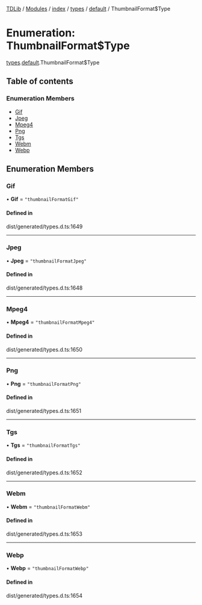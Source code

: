 [TDLib](../README.md) / [Modules](../modules.md) / [index](../modules/index.md) / [types](../modules/index.types.md) / [default](../modules/index.types.default.md) / ThumbnailFormat$Type

# Enumeration: ThumbnailFormat$Type

[types](../modules/index.types.md).[default](../modules/index.types.default.md).ThumbnailFormat$Type

## Table of contents

### Enumeration Members

- [Gif](index.types.default.ThumbnailFormat_Type.md#gif)
- [Jpeg](index.types.default.ThumbnailFormat_Type.md#jpeg)
- [Mpeg4](index.types.default.ThumbnailFormat_Type.md#mpeg4)
- [Png](index.types.default.ThumbnailFormat_Type.md#png)
- [Tgs](index.types.default.ThumbnailFormat_Type.md#tgs)
- [Webm](index.types.default.ThumbnailFormat_Type.md#webm)
- [Webp](index.types.default.ThumbnailFormat_Type.md#webp)

## Enumeration Members

### Gif

• **Gif** = ``"thumbnailFormatGif"``

#### Defined in

dist/generated/types.d.ts:1649

___

### Jpeg

• **Jpeg** = ``"thumbnailFormatJpeg"``

#### Defined in

dist/generated/types.d.ts:1648

___

### Mpeg4

• **Mpeg4** = ``"thumbnailFormatMpeg4"``

#### Defined in

dist/generated/types.d.ts:1650

___

### Png

• **Png** = ``"thumbnailFormatPng"``

#### Defined in

dist/generated/types.d.ts:1651

___

### Tgs

• **Tgs** = ``"thumbnailFormatTgs"``

#### Defined in

dist/generated/types.d.ts:1652

___

### Webm

• **Webm** = ``"thumbnailFormatWebm"``

#### Defined in

dist/generated/types.d.ts:1653

___

### Webp

• **Webp** = ``"thumbnailFormatWebp"``

#### Defined in

dist/generated/types.d.ts:1654
